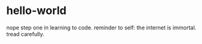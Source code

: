 # hello-world
nope
step one in learning to code. reminder to self: the internet is immortal. tread carefully.
